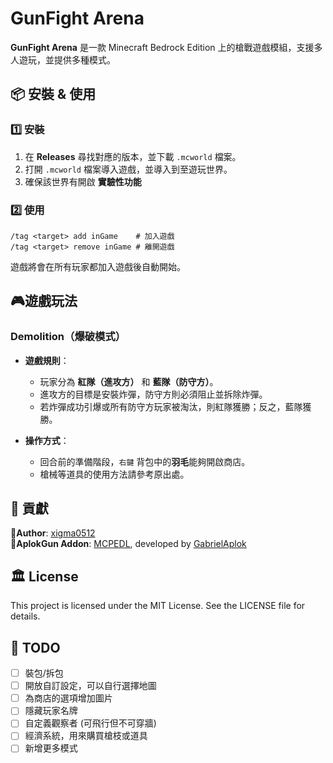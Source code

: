 # GunFight Arena

**GunFight Arena** 是一款 Minecraft Bedrock Edition 上的槍戰遊戲模組，支援多人遊玩，並提供多種模式。

## 📦 安裝 & 使用

### 1️⃣ 安裝

1. 在 **Releases** 尋找對應的版本，並下載 `.mcworld` 檔案。
2. 打開 `.mcworld` 檔案導入遊戲，並導入到至遊玩世界。
3. 確保該世界有開啟 **實驗性功能**

### 2️⃣ 使用

```
/tag <target> add inGame    # 加入遊戲
/tag <target> remove inGame # 離開遊戲
```
遊戲將會在所有玩家都加入遊戲後自動開始。

## 🎮遊戲玩法

### **Demolition（爆破模式）**

- **遊戲規則**：
    - 玩家分為 **紅隊（進攻方）** 和 **藍隊（防守方）**。
    - 進攻方的目標是安裝炸彈，防守方則必須阻止並拆除炸彈。
    - 若炸彈成功引爆或所有防守方玩家被淘汰，則紅隊獲勝；反之，藍隊獲勝。

- **操作方式**：
    - 回合前的準備階段，`右鍵` 背包中的**羽毛**能夠開啟商店。
    - 槍械等道具的使用方法請參考原出處。

## 📜 貢獻

**👤Author**: [xigma0512](https://github.com/xigma0512) \
**🎨AplokGun Addon**: [MCPEDL](https://mcpedl.com/aplok-guns/), developed by [GabrielAplok](https://github.com/gabriel-aplok/)

## 🏛️ License
This project is licensed under the MIT License. See the LICENSE file for details.

## 📌 TODO
- [ ] 裝包/拆包
- [ ] 開放自訂設定，可以自行選擇地圖
- [ ] 為商店的選項增加圖片
- [ ] 隱藏玩家名牌
- [ ] 自定義觀察者 (可飛行但不可穿牆)
- [ ] 經濟系統，用來購買槍枝或道具
- [ ] 新增更多模式